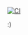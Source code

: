 [![CI](https://github.com/andrepiske/vemu/actions/workflows/ci.yml/badge.svg)](https://github.com/andrepiske/vemu/actions/workflows/ci.yml)

:)

